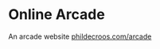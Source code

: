 # Online Arcade

An arcade website <a href="https://phildecroos.com/arcade/">phildecroos.com/arcade</a>
